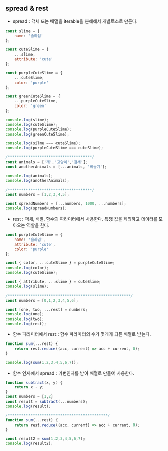 ## spread & rest

- spread : 객체 또는 배열을 iterable을 분해해서 개별로소로 만든다.
```JavaScript
const slime = {
    name: '슬라임'
};

const cuteSlime = {
    ...slime,
    attribute: 'cute'
};

const purpleCuteSlime = {
    ...cuteSlime,
    color: 'purple'
};

const greenCuteSlime = {
    ...purpleCuteSlime,
    color: 'green'
};

console.log(slime);
console.log(cuteSlime);
console.log(purpleCuteSlime);
console.log(greenCuteSlime);

console.log(silme === cuteSlime);
console.log(purpleCuteSlime === cuteSlime);

/*************************************/
const animals = ['개','고양이','참새'];
const anotherAnimals = [...animals, '비둘기'];

console.log(animals);
console.log(anotherAnimals);

/*************************************/
const numbers = [1,2,3,4,5];

const spreadNumbers = [...numbers, 1000, ...numbers];
console.log(spreadNumbers); 
```

- rest : 객체, 배열, 함수의 파라미터에서 사용한다. 특정 값을 제외하고 데이터를 모아오는 역할을 한다.
```JavaScript
const purpleCuteSlime = {
    name: '슬라임',
    attribute: 'cute',
    color: 'purple'
};

const { color, ...cuteSlime } = purpleCuteSlime;
console.log(color);
console.log(cuteSlime);

const { attribute, ...slime } = cuteSlime;
console.log(slime);

/******************************************************/
const numbers = [0,1,2,3,4,5,6];

const [one, two, ...rest] = numbers;
console.log(one);
console.log(two);
console.log(rest);
```

- 함수 파라미터에서 rest : 함수 파라미터의 수가 몇개가 되든 배열로 받는다.
```JavaScript
function sum(...rest) {
    return rest.reduce((acc, current) => acc + current, 0);
}

console.log(sum(1,2,3,4,5,6,7));
```

- 함수 인자에서 spread : 가변인자를 받아 배열로 만들어 사용한다.
```JavaScript
function subtract(x, y) {
    return x - y;
}
const numbers = [1,2]
const result = subtract(...numbers);
console.log(result);

/********************************************/
function sum(...rest) {
    return rest.reduce((acc, current) => acc + current, 0);
}

const result2 = sum(1,2,3,4,5,6,7);
console.log(result2);
```